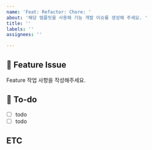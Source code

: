 ```yaml
---
name: 'Feat: Refactor: Chore: '
about: '해당 템플릿을 사용해 기능 개발 이슈를 생성해 주세요. '
title: ''
labels: ''
assignees: ''

---
```


## 📌 Feature Issue
Feature 작업 사항을 작성해주세요.

## 📝 To-do
- [ ] todo
- [ ] todo

## ETC
>
